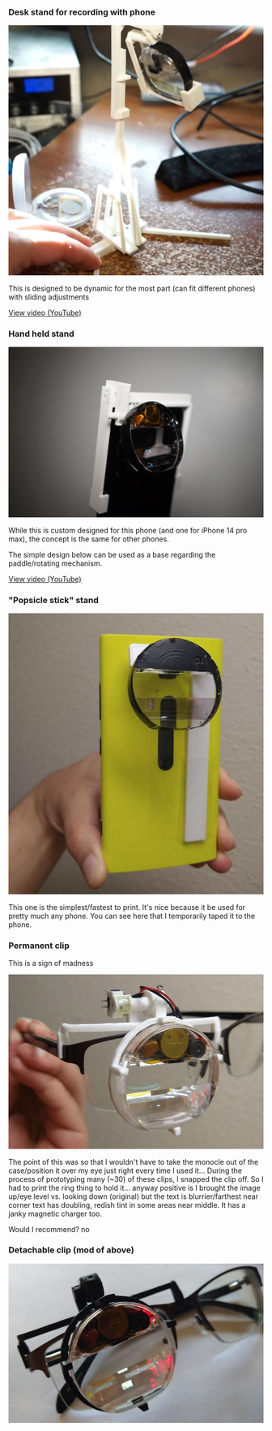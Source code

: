 ### Desk stand for recording with phone

<img src="./images/desk-stand.jpg"/>

This is designed to be dynamic for the most part (can fit different phones) with sliding adjustments

<a href="https://www.youtube.com/watch?v=oRKQFbEJR7w">View video (YouTube)</a>

### Hand held stand

<img src="./images/phone-stand-moto-g-stylus.jpg"/>

While this is custom designed for this phone (and one for iPhone 14 pro max), the concept is the same for other phones.

The simple design below can be used as a base regarding the paddle/rotating mechanism.

<a href="https://www.youtube.com/watch?v=hVtDwkcApw0">View video (YouTube)</a>

### "Popsicle stick" stand

<img src="./images/popsicle-stand.JPG"/>

This one is the simplest/fastest to print. It's nice because it be used for pretty much any phone. You can see here that I temporarily taped it to the phone.

### Permanent clip

This is a sign of madness

<img src="./images/permanent-clip.JPG"/>

The point of this was so that I wouldn't have to take the monocle out of the case/position it over my eye just right every time I used it... During the process of prototyping many (~30) of these clips, I snapped the clip off. So I had to print the ring thing to hold it... anyway positive is I brought the image up/eye level vs. looking down (original) but the text is blurrier/farthest near corner text has doubling, redish tint in some areas near middle. It has a janky magnetic charger too.

Would I recommend? no

### Detachable clip (mod of above)

<img src="./images/black-detachable-monocle.JPG"/>
